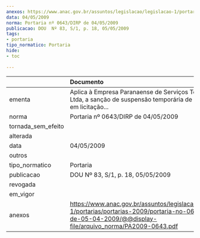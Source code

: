 ```yaml
---
anexos: https://www.anac.gov.br/assuntos/legislacao/legislacao-1/portarias/portarias-2009/portaria-no-0643-dirp-de-05-04-2009/@@display-file/arquivo_norma/PA2009-0643.pdf
data: 04/05/2009
norma: Portaria nº 0643/DIRP de 04/05/2009
publicacao: DOU  Nº 83, S/1, p. 18, 05/05/2009
tags:
- portaria
tipo_normatico: Portaria
hide: 
- toc 
 
---
```


|                    | Documento                                                                                                                                                          |
|:-------------------|:-------------------------------------------------------------------------------------------------------------------------------------------------------------------|
| ementa             | Aplica à Empresa Paranaense de Serviços Terceirizados Ltda, a sanção de suspensão temporária de participação em licitação...                                       |
| norma              | Portaria nº 0643/DIRP de 04/05/2009                                                                                                                                |
| tornada_sem_efeito |                                                                                                                                                                    |
| alterada           |                                                                                                                                                                    |
| data               | 04/05/2009                                                                                                                                                         |
| outros             |                                                                                                                                                                    |
| tipo_normatico     | Portaria                                                                                                                                                           |
| publicacao         | DOU  Nº 83, S/1, p. 18, 05/05/2009                                                                                                                                 |
| revogada           |                                                                                                                                                                    |
| em_vigor           |                                                                                                                                                                    |
| anexos             | https://www.anac.gov.br/assuntos/legislacao/legislacao-1/portarias/portarias-2009/portaria-no-0643-dirp-de-05-04-2009/@@display-file/arquivo_norma/PA2009-0643.pdf |